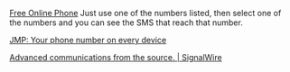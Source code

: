 
[Free Online Phone](https://www.freeonlinephone.org/)
Just use one of the numbers listed, then select one of the numbers and you can see the SMS that reach that number.

[JMP: Your phone number on every device](https://jmp.chat/)

[Advanced communications from the source. | SignalWire](https://signalwire.com/freeswitch)
